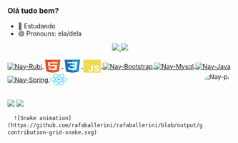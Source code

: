 ### Olá tudo bem?

- 🌱 Estudando 
- 😄 Pronouns: ela/dela

<div align="center">
  <a href="https://github.com/ferraznay">
  <img height="160em" src="https://github-readme-stats.vercel.app/api?username=ferraznay&show_icons=true&theme=dracula&include_all_commits=true&count_private=true"/>
  <img height="160em" src="https://github-readme-stats.vercel.app/api/top-langs/?username=ferraznay&layout=compact&langs_count=7&theme=dracula"/>
</div>

  <div style="display: inline_block"><br>
    <img align="center" alt="Nay-Rubi" height="30" width="40" src="https://cdn.jsdelivr.net/gh/devicons/devicon/icons/ruby/ruby-original.svg">
   <img align="center" alt="Nay-HTML" height="30" width="40" src="https://raw.githubusercontent.com/devicons/devicon/master/icons/html5/html5-original.svg">
  <img align="center" alt="Nay-CSS" height="30" width="40" src="https://raw.githubusercontent.com/devicons/devicon/master/icons/css3/css3-original.svg">
  <img align="center" alt="Nay-Js" height="30" width="40" src="https://raw.githubusercontent.com/devicons/devicon/master/icons/javascript/javascript-plain.svg">
  <img align="center" alt="Nay-Bootstrap" height="30" width="40" src="https://cdn.jsdelivr.net/gh/devicons/devicon/icons/bootstrap/bootstrap-original.svg">
    <img align="center" alt="Nay-Mysql" height="30" width="40" src="https://cdn.jsdelivr.net/gh/devicons/devicon/icons/mysql/mysql-original.svg">
    <img align="center" alt="Nay-Java" height="30" width="40" src="https://cdn.jsdelivr.net/gh/devicons/devicon/icons/java/java-original.svg">
  <img align="center" alt="Nay-Spring" height="30" width="40" src="https://cdn.jsdelivr.net/gh/devicons/devicon/icons/spring/spring-original-wordmark.svg">
   <img align="center" alt="Nay-React" height="30" width="40" src="https://raw.githubusercontent.com/devicons/devicon/master/icons/react/react-original.svg">
  <img align="right" alt="Nay-pic" height="150" style="border-radius:50px;" src="https://i.picasion.com/pic91/fc9c7b0895450aebc9b15d094a0e4882.gif">
  </div>
  
  ##
  
  <div> 
  
  <a href = "mailto:ferrazzznay@gmail.com"><img src="https://img.shields.io/badge/-Gmail-%23333?style=for-the-badge&logo=gmail&logoColor=white" target="_blank"></a>
  <a href="https://www.linkedin.com/in/nayara-ferraz-27a938180" target="_blank"><img src="https://img.shields.io/badge/-LinkedIn-%230077B5?style=for-the-badge&logo=linkedin&logoColor=white" target="_blank"></a> 
    
      ![Snake animation](https://github.com/rafaballerini/rafaballerini/blob/output/github-contribution-grid-snake.svg)
    
  </div>
   
  
